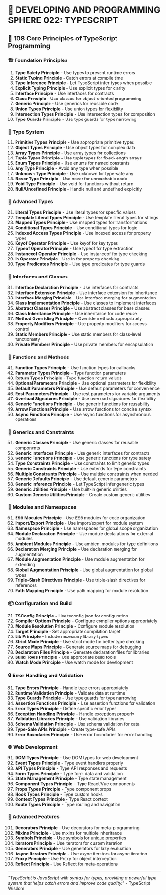 # 🌟 DEVELOPING AND PROGRAMMING SPHERE 022: TYPESCRIPT

## 🎯 108 Core Principles of TypeScript Programming

### 🏗️ Foundation Principles

1. **Type Safety Principle** - Use types to prevent runtime errors
2. **Static Typing Principle** - Catch errors at compile time
3. **Type Inference Principle** - Let TypeScript infer types when possible
4. **Explicit Typing Principle** - Use explicit types for clarity
5. **Interface Principle** - Use interfaces for contracts
6. **Class Principle** - Use classes for object-oriented programming
7. **Generic Principle** - Use generics for reusable code
8. **Union Types Principle** - Use union types for flexibility
9. **Intersection Types Principle** - Use intersection types for composition
10. **Type Guards Principle** - Use type guards for type narrowing

### 🎯 Type System

11. **Primitive Types Principle** - Use appropriate primitive types
12. **Object Types Principle** - Use object types for complex data
13. **Array Types Principle** - Use array types for collections
14. **Tuple Types Principle** - Use tuple types for fixed-length arrays
15. **Enum Types Principle** - Use enums for named constants
16. **Any Type Principle** - Avoid any type when possible
17. **Unknown Type Principle** - Use unknown for type-safe any
18. **Never Type Principle** - Use never for unreachable code
19. **Void Type Principle** - Use void for functions without return
20. **Null/Undefined Principle** - Handle null and undefined explicitly

### 🧮 Advanced Types

21. **Literal Types Principle** - Use literal types for specific values
22. **Template Literal Types Principle** - Use template literal types for strings
23. **Mapped Types Principle** - Use mapped types for transformations
24. **Conditional Types Principle** - Use conditional types for logic
25. **Indexed Access Types Principle** - Use indexed access for property types
26. **Keyof Operator Principle** - Use keyof for key types
27. **Typeof Operator Principle** - Use typeof for type extraction
28. **Instanceof Operator Principle** - Use instanceof for type checking
29. **In Operator Principle** - Use in for property checking
30. **Type Predicates Principle** - Use type predicates for type guards

### 🎨 Interfaces and Classes

31. **Interface Declaration Principle** - Use interfaces for contracts
32. **Interface Extension Principle** - Use interface extension for inheritance
33. **Interface Merging Principle** - Use interface merging for augmentation
34. **Class Implementation Principle** - Use classes to implement interfaces
35. **Abstract Classes Principle** - Use abstract classes for base classes
36. **Class Inheritance Principle** - Use inheritance for code reuse
37. **Method Overriding Principle** - Override methods appropriately
38. **Property Modifiers Principle** - Use property modifiers for access control
39. **Static Members Principle** - Use static members for class-level functionality
40. **Private Members Principle** - Use private members for encapsulation

### 🔧 Functions and Methods

41. **Function Types Principle** - Use function types for callbacks
42. **Parameter Types Principle** - Type function parameters
43. **Return Types Principle** - Type function return values
44. **Optional Parameters Principle** - Use optional parameters for flexibility
45. **Default Parameters Principle** - Use default parameters for convenience
46. **Rest Parameters Principle** - Use rest parameters for variable arguments
47. **Overload Signatures Principle** - Use overload signatures for flexibility
48. **Generic Functions Principle** - Use generic functions for reusability
49. **Arrow Functions Principle** - Use arrow functions for concise syntax
50. **Async Functions Principle** - Use async functions for asynchronous operations

### 🚀 Generics and Constraints

51. **Generic Classes Principle** - Use generic classes for reusable components
52. **Generic Interfaces Principle** - Use generic interfaces for contracts
53. **Generic Functions Principle** - Use generic functions for type safety
54. **Type Constraints Principle** - Use constraints to limit generic types
55. **Generic Constraints Principle** - Use extends for type constraints
56. **Multiple Constraints Principle** - Use multiple constraints when needed
57. **Generic Defaults Principle** - Use default generic parameters
58. **Generic Inference Principle** - Let TypeScript infer generic types
59. **Generic Utilities Principle** - Use built-in generic utilities
60. **Custom Generic Utilities Principle** - Create custom generic utilities

### 🧪 Modules and Namespaces

61. **ES6 Modules Principle** - Use ES6 modules for code organization
62. **Import/Export Principle** - Use import/export for module system
63. **Namespace Principle** - Use namespaces for global scope organization
64. **Module Declaration Principle** - Use module declarations for external modules
65. **Ambient Modules Principle** - Use ambient modules for type definitions
66. **Declaration Merging Principle** - Use declaration merging for augmentation
67. **Module Augmentation Principle** - Use module augmentation for extending
68. **Global Augmentation Principle** - Use global augmentation for global types
69. **Triple-Slash Directives Principle** - Use triple-slash directives for references
70. **Path Mapping Principle** - Use path mapping for module resolution

### 📦 Configuration and Build

71. **TSConfig Principle** - Use tsconfig.json for configuration
72. **Compiler Options Principle** - Configure compiler options appropriately
73. **Module Resolution Principle** - Configure module resolution
74. **Target Principle** - Set appropriate compilation target
75. **Lib Principle** - Include necessary library types
76. **Strict Mode Principle** - Use strict mode for better type checking
77. **Source Maps Principle** - Generate source maps for debugging
78. **Declaration Files Principle** - Generate declaration files for libraries
79. **Build Tools Principle** - Use appropriate build tools
80. **Watch Mode Principle** - Use watch mode for development

### 🔒 Error Handling and Validation

81. **Type Errors Principle** - Handle type errors appropriately
82. **Runtime Validation Principle** - Validate data at runtime
83. **Type Guards Principle** - Use type guards for type narrowing
84. **Assertion Functions Principle** - Use assertion functions for validation
85. **Error Types Principle** - Define specific error types
86. **Exception Handling Principle** - Handle exceptions properly
87. **Validation Libraries Principle** - Use validation libraries
88. **Schema Validation Principle** - Use schema validation for data
89. **Type-Safe APIs Principle** - Create type-safe APIs
90. **Error Boundaries Principle** - Use error boundaries for error handling

### 🌐 Web Development

91. **DOM Types Principle** - Use DOM types for web development
92. **Event Types Principle** - Type event handlers properly
93. **API Types Principle** - Type API responses and requests
94. **Form Types Principle** - Type form data and validation
95. **State Management Principle** - Type state management
96. **Component Types Principle** - Type React/Vue components
97. **Props Types Principle** - Type component props
98. **Hook Types Principle** - Type custom hooks
99. **Context Types Principle** - Type React context
100. **Route Types Principle** - Type routing and navigation

### 🚀 Advanced Features

101. **Decorators Principle** - Use decorators for meta-programming
102. **Mixins Principle** - Use mixins for multiple inheritance
103. **Symbols Principle** - Use symbols for unique properties
104. **Iterators Principle** - Use iterators for custom iteration
105. **Generators Principle** - Use generators for lazy evaluation
106. **Async Iterators Principle** - Use async iterators for async iteration
107. **Proxy Principle** - Use Proxy for object interception
108. **Reflect Principle** - Use Reflect for meta-operations

---

*"TypeScript is JavaScript with syntax for types, providing a powerful type system that helps catch errors and improve code quality."* - TypeScript Wisdom
